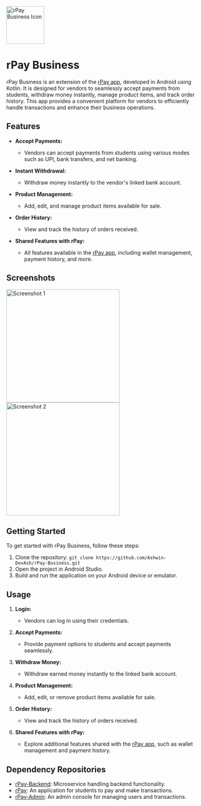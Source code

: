 
<img src="https://i.postimg.cc/Y9qz9Zk8/ic-launcher-playstore.png" alt="rPay Business Icon" width="100" height="100">

# rPay Business

rPay Business is an extension of the [rPay app](https://github.com/Ashwin-DevAsh/rPay), developed in Android using Kotlin. It is designed for vendors to seamlessly accept payments from students, withdraw money instantly, manage product items, and track order history. This app provides a convenient platform for vendors to efficiently handle transactions and enhance their business operations.

## Features

- **Accept Payments:**
  - Vendors can accept payments from students using various modes such as UPI, bank transfers, and net banking.

- **Instant Withdrawal:**
  - Withdraw money instantly to the vendor's linked bank account.

- **Product Management:**
  - Add, edit, and manage product items available for sale.

- **Order History:**
  - View and track the history of orders received.

- **Shared Features with rPay:**
  - All features available in the [rPay app](https://github.com/Ashwin-DevAsh/rPay), including wallet management, payment history, and more.
 
## Screenshots

<p align="left">
  <img src="https://i.postimg.cc/Sxv8yRRT/Screenshot-2024-01-01-162238-portrait.png" width="300" alt="Screenshot 1"/>
  <img src="https://i.postimg.cc/nL9mMxQH/Screenshot-2024-01-01-162355-portrait.png" width="300" alt="Screenshot 2"/>
</p>

## Getting Started

To get started with rPay Business, follow these steps:

1. Clone the repository: `git clone https://github.com/Ashwin-DevAsh/rPay-Business.git`
2. Open the project in Android Studio.
3. Build and run the application on your Android device or emulator.

## Usage

1. **Login:**
   - Vendors can log in using their credentials.

2. **Accept Payments:**
   - Provide payment options to students and accept payments seamlessly.

3. **Withdraw Money:**
   - Withdraw earned money instantly to the linked bank account.

4. **Product Management:**
   - Add, edit, or remove product items available for sale.

5. **Order History:**
   - View and track the history of orders received.

6. **Shared Features with rPay:**
   - Explore additional features shared with the [rPay app](https://github.com/yourusername/rPay), such as wallet management and payment history.
  
## Dependency Repositories
- [rPay-Backend](https://github.com/Ashwin-DevAsh/rPay-Backend): Microservice handling backend functionality.
- [rPay](https://github.com/Ashwin-DevAsh/rPay): An application for students to pay and make transactions.
- [rPay-Admin](https://github.com/Ashwin-DevAsh/rPay-Admin): An admin console for managing users and transactions.
